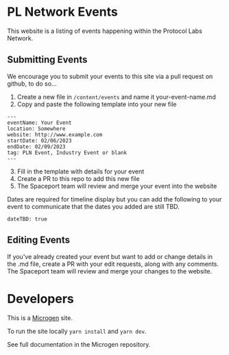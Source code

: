# PL Network Events
This website is a listing of events happening within the Protocol Labs Network.

## Submitting Events
We encourage you to submit your events to this site via a pull request on github, to do so...

1. Create a new file in ```/content/events``` and name it your-event-name.md
2. Copy and paste the following template into your new file
```
---
eventName: Your Event
location: Somewhere
website: http://www.example.com
startDate: 02/06/2023
endDate: 02/09/2023
tag: PLN Event, Industry Event or blank
---
```
3. Fill in the template with details for your event
4. Create a PR to this repo to add this new file
5. The Spaceport team will review and merge your event into the website

Dates are required for timeline display but you can add the following to your event to communicate that the dates you added are still TBD.

```dateTBD: true```

## Editing Events
If you've already created your event but want to add or change details in the .md file, create a PR with your edit requests, along with any comments. The Spaceport team will review and merge your changes to the website.

# Developers
This is a [Microgen](https://github.com/pathfindertools/microgen) site.

To run the site locally ```yarn install``` and ```yarn dev```.

See full documentation in the Microgen repository.